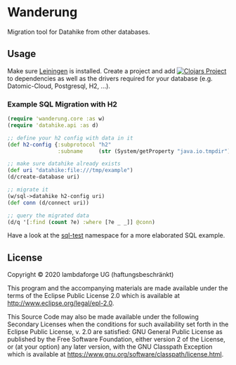 # Wanderung

Migration tool for Datahike from other databases.

## Usage

Make sure [Leiningen](https://leiningen.org/) is installed. Create a project and add 
[![Clojars Project](http://clojars.org/io.lambdaforge/wanderung/latest-version.svg)](http://clojars.org/io.lambdaforge/wanderung) to dependencies as well as the drivers required for your database (e.g. Datomic-Cloud, Postgresql, H2, ...).

### Example SQL Migration with H2
```clojure
(require 'wanderung.core :as w)
(require 'datahike.api :as d)

;; define your h2 config with data in it
(def h2-config {:subprotocol "h2"
                :subname     (str (System/getProperty "java.io.tmpdir") "/example.h2")})

;; make sure datahike already exists
(def uri "datahike:file:///tmp/example")
(d/create-database uri)

;; migrate it
(w/sql->datahike h2-config uri)
(def conn (d/connect uri))

;; query the migrated data
(d/q '[:find (count ?e) :where [?e _ _]] @conn)
```

Have a look at the [sql-test]("test/wanderung/sql_test.clj") namespace for a more elaborated SQL example.

## License

Copyright © 2020 lambdaforge UG (haftungsbeschränkt)

This program and the accompanying materials are made available under the
terms of the Eclipse Public License 2.0 which is available at
http://www.eclipse.org/legal/epl-2.0.

This Source Code may also be made available under the following Secondary
Licenses when the conditions for such availability set forth in the Eclipse
Public License, v. 2.0 are satisfied: GNU General Public License as published by
the Free Software Foundation, either version 2 of the License, or (at your
option) any later version, with the GNU Classpath Exception which is available
at https://www.gnu.org/software/classpath/license.html.

